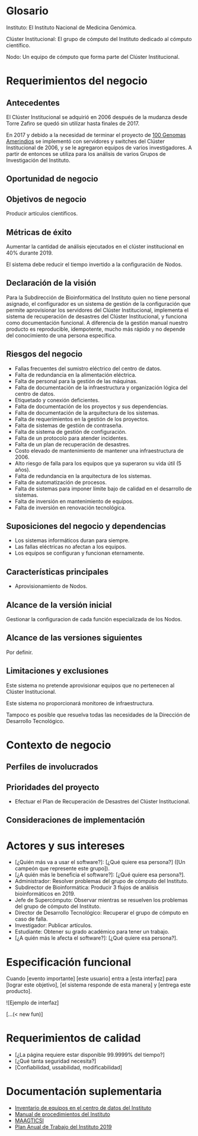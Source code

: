 # Glosario

Instituto: El Instituto Nacional de Medicina Genómica.

Clúster Institucional: El grupo de cómputo del Instituto dedicado al cómputo científico.

Nodo: Un equipo de cómputo que forma parte del Clúster Institucional.

# Requerimientos del negocio

## Antecedentes

El Clúster Institucional se adquirió en 2006 después de la mudanza desde Torre Zafiro
se quedó sin utilizar hasta finales de 2017.

En 2017 y debido a la necesidad de terminar el proyecto de [100 Genomas Amerindios](https://gitlab.inmegen.gob.mx/100GMX)
se implementó con servidores y switches del Clúster Institucional de 2006,
y se le agregaron equipos de varios investigadores.
A partir de entonces se utiliza para los análisis de varios Grupos de Investigación del Instituto.

## Oportunidad de negocio



## Objetivos de negocio

Producir artículos científicos.

## Métricas de éxito

Aumentar la cantidad de análisis ejecutados en el clúster institucional en 40% durante 2019.

El sistema debe reducir el tiempo invertido a la configuración de Nodos.

## Declaración de la visión

Para la Subdirección de Bioinformática del Instituto
quien no tiene personal asignado,
el configurador
es un sistema de gestión de la configuración
que permite aprovisionar los servidores del Clúster Institucional,
implementa el sistema de recuperación de desastres del Clúster Institucional,
y funciona como documentación funcional.
A diferencia de la gestión manual
nuestro producto es reproducible, idempotente, mucho más rápido
y no depende del conocimiento de una persona específica.

## Riesgos del negocio

- Fallas frecuentes del sumistro eléctrico del centro de datos.
- Falta de redundancia en la alimentación eléctrica.
- Falta de personal para la gestión de las máquinas.
- Falta de documentación de la infraestructura y organización lógica del centro de datos.
- Etiquetado y conexión deficientes.
- Falta de documentación de los proyectos y sus dependencias.
- Falta de documentación de la arquitectura de los sistemas.
- Falta de requerimientos en la gestión de los proyectos.
- Falta de sistemas de gestión de contraseña.
- Falta de sistema de gestión de configuración.
- Falta de un protocolo para atender incidentes.
- Falta de un plan de recuperación de desastres.
- Costo elevado de mantenimiento de mantener una infraestructura de 2006.
- Alto riesgo de falla para los equipos que ya superaron su vida útil (5 años).
- Falta de redundancia en la arquitectura de los sistemas.
- Falta de automatización de procesos.
- Falta de sistemas para imponer límite bajo de calidad en el desarrollo de sistemas.
- Falta de inversión en mantenimiento de equipos.
- Falta de inversión en renovación tecnológica.

## Suposiciones del negocio y dependencias

- Los sistemas informáticos duran para siempre.
- Las fallas eléctricas no afectan a los equipos.
- Los equipos se configuran y funcionan eternamente.

## Características principales

- Aprovisionamiento de Nodos.

## Alcance de la versión inicial

Gestionar la configuracion de cada función especializada de los Nodos.

## Alcance de las versiones siguientes

Por definir.

## Limitaciones y exclusiones

Este sistema no pretende aprovisionar equipos que no pertenecen al Clúster Institucional.

Este sistema no proporcionará monitoreo de infraestructura.

Tampoco es posible que resuelva todas las necesidades de la Dirección de Desarrollo Tecnológico.

# Contexto de negocio

## Perfiles de involucrados

## Prioridades del proyecto

- Efectuar el Plan de Recuperación de Desastres del Clúster Institucional.

## Consideraciones de implementación

# Actores y sus intereses

- [¿Quién más va a usar el software?]: [¿Qué quiere esa persona?] ([Un campeón que represente este grupo]).
- [¿A quién más le beneficia el software?]: [¿Qué quiere esa persona?].
- Administrador: Resolver problemas del grupo de cómputo del Instituto.
- Subdirector de Bioinformática: Producir 3 flujos de análisis bioinformáticos en 2019.
- Jefe de Supercómputo: Observar mientras se resuelven los problemas del grupo de cómputo del Instituto.
- Director de Desarrollo Tecnológico: Recuperar el grupo de cómputo en caso de falla.
- Investigador: Publicar artículos.
- Estudiante: Obtener su grado académico para tener un trabajo.
- [¿A quién más le afecta el software?]: [¿Qué quiere esa persona?].

# Especificación funcional

Cuando [evento importante]
[este usuario] entra a [esta interfaz]
para [lograr este objetivo],
[el sistema responde de esta manera]
y [entrega este producto].

![Ejemplo de interfaz]

[…(< new fun)]

# Requerimientos de calidad

- [¿La página requiere estar disponible 99.9999% del tiempo?]
- [¿Qué tanta seguridad necesita?]
- [Confiabilidad, ussabilidad, modificabilidad]

# Documentación suplementaria

- [Inventario de equipos en el centro de datos del Instituto](https://docs.google.com/spreadsheets/d/1lcEfaBpBaxbph1b3tyBhJR4_lqlKWNwApUAsPJzhFuc/edit?usp=drive_web&ouid=111454019229199884053)
- [Manual de procedimientos del Instituto](http://www.inmegen.gob.mx/tema/cms_page_media/166/Manual_Procedimientos_Inmegen_2018_18oct18_NI.pdf)
- [MAAGTICSI](https://www.gob.mx/fnd/documentos/manual-administrativo-de-aplicacion-general-en-materia-de-tecnologias-de-la-informacion-y-comunicaciones "Manual Administrativo de Aplicación General en las materias de Tecnologías de la Información, Comunicaciones y Seguridad Informática")
- [Plan Anual de Trabajo del Instituto 2019]()
